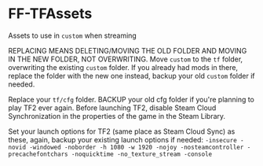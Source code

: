 # FF-TFAssets
 Assets to use in `custom` when streaming

REPLACING MEANS DELETING/MOVING THE OLD FOLDER AND MOVING IN THE NEW FOLDER, NOT OVERWRITING.
Move `custom` to the `tf` folder, overwriting the existing `custom` folder. If you already had mods in there, replace the folder with the new one instead, backup your old `custom` folder if needed.

Replace your `tf/cfg` folder. BACKUP your old cfg folder if you're planning to play TF2 ever again. 
Before launching TF2, disable Steam Cloud Synchronization in the properties of the game in the Steam Library.

Set your launch options for TF2 (same place as Steam Cloud Sync) as these, again, backup your existing launch options if needed:
`-insecure -novid -windowed -noborder -h 1080 -w 1920 -nojoy -nosteamcontroller -precachefontchars -noquicktime -no_texture_stream -console`
